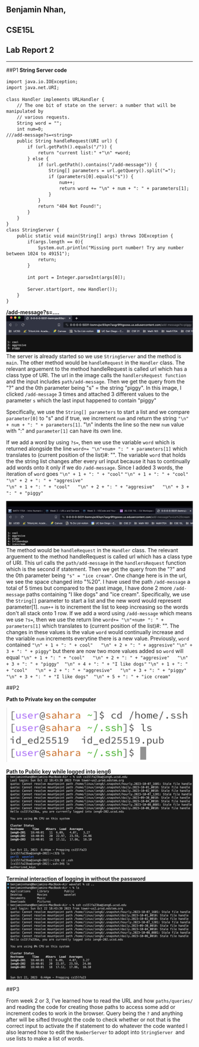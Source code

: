 ## Benjamin Nhan, 
## CSE15L
## Lab Report 2
---
##P1
**String Server code**
```
import java.io.IOException;
import java.net.URI;

class Handler implements URLHandler {
    // The one bit of state on the server: a number that will be manipulated by
    // various requests.
    String word = "";
    int num=0;
///add-message?s=<string>
    public String handleRequest(URI url) {
        if (url.getPath().equals("/")) {
            return "current list:" +"\n" +word;
        } else {
            if (url.getPath().contains("/add-message")) {
                String[] parameters = url.getQuery().split("=");
                if (parameters[0].equals("s")) {
                    num++;
                    return word += "\n" + num + ": " + parameters[1];
                }
            }
            return "404 Not Found!";
        }
    }
}
class StringServer {
    public static void main(String[] args) throws IOException {
        if(args.length == 0){
            System.out.println("Missing port number! Try any number between 1024 to 49151");
            return;
        }

        int port = Integer.parseInt(args[0]);

        Server.start(port, new Handler());
    }
}
```
**/add-message?s=....**
![Image](/Screenshot_2023-10-22_at_5.19.30_PM.png)
The server is already started so we use `StringServer` and the method is `main`. The other method would be `handleRequest` in the `Handler` class. The relevant arguement to the method handleRequest is called url which has a class type of URI. The url in the image calls the `handlersRequest function` and the input includes `path/add-message`. Then we get the query from the "?" and the 0th parameter being "s" = the string "piggy". In this image, I clicked `/add-message` 3 times and attached 3 different values to the parameter `s` which the last input happened to contain "piggy"

Specifically, we use the `String[] parameters` to start a list and we compare `parameter[0]` to "s" and if true, we increment `num` and return the string `"\n" + num + ": " + parameters[1]`. "\n" indents the line so the new `num` value with ":" and `parameter[1]` can have its own line.

If we add a word by using `?s=`, then we use the variable `word` which is returned alongside the line `word+= "\n"+num+ ": " + parameters[1]` which translates to (current position of the list)#: "".
The variable `word` that holds the the string list changes after every url input because it has to continually add words onto it only if we do `/add-message`. Since I added 3 words, the iteration of `word` goes 
`"\n" + 1 + ": " + "cool"`
 `"\n" + 1 + ": " + "cool"   "\n" + 2 + ": " + "aggresive"`  
 `"\n" + 1 + ": " + "cool"   "\n" + 2 + ": " + "aggresive"   "\n" + 3 + ": " + "piggy"`


![Image](/Screenshot_2023-10-22_at_5.28.38_PM.png)
The method would be `handleRequest` in the `Handler` class. The relevant arguement to the method handleRequest is called url which has a class type of URI. This url calls the `path/add-message` in the `handlersRequest` function which is the second if statement. Then we get the query from the "?" and the 0th parameter being `"s" = "ice cream"`.  One change here is in the url, we see the space changed into "%20". 
I have used the path `/add-message` a total of 5 times but compared to the past image, I have done 2 more `/add-message` paths containing "I like dogs" and "ice cream". Specifically, we use the `String[]` parameter to start a list and the new word would represent parameter[1]. `num++` is to increment the list to keep increasing so the words don't all stack onto 1 row. 
If we add a word using `/add-message` which means we use `?s=`, then we use the return line `word+= "\n"+num+ ": " + parameters[1]` which translates to (current position of the list)#: "".
The changes in these values is the value `word` would continually increase and the variable `num` increments everytine there is a new value.
Previously, `word` contained  `"\n" + 1 + ": " + cool"   "\n" + 2 + ": " + aggresive"`   `"\n" + 3 + ": " + piggy"` but there are now two more values added so `word` will equal
 `"\n" + 1 + ": " + "cool"   "\n" + 2 + ": " + "aggresive"   "\n" + 3 + ": " + "piggy"  "\n" + 4 + ": " + "I like dogs"`
 `"\n" + 1 + ": " + "cool"   "\n" + 2 + ": " + "aggresive"   "\n" + 3 + ": " + "piggy"  "\n" + 3 + ": " + "I like dogs"  "\n" + 5 + ": " + "ice cream"`

##P2

**Path to Private key on the computer**

![Image](image.png)

**Path to Public key while logged into ieng6**
![Image](image1.png)

**Terminal interaction of logging in without the password**
![Image](image3.png)

##P3

From week 2 or 3, I've learned how to read the URL and how `paths/queries/` and reading the code for creating those paths to access some add or increment codes to work in the browser. Query being the `?` and anything after will be sifted throught the code to check whether or not that is the correct input to activate the if statement to do whatever the code wanted
I also learned how to edit the `NumberServer` to adopt into `StringServer `and use lists to make a list of words. 

